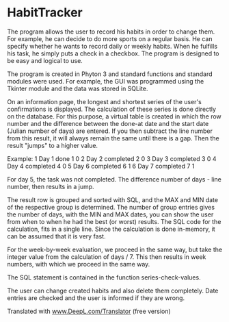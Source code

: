 # HabitTracker
The program allows the user to record his habits in order to change them. For example, he can decide to do more sports on a regular basis. He can specify whether he wants to record daily or weekly habits. When he fulfills his task, he simply puts a check in a checkbox. The program is designed to be easy and logical to use.

The program is created in Phyton 3 and standard functions and standard modules were used. For example, the GUI was programmed using the Tkinter module and the data was stored in SQLite. 

On an information page, the longest and shortest series of the user's confirmations is displayed. The calculation of these series is done directly on the database. For this purpose, a virtual table is created in which the row number and the difference between the done-at date and the start date (Julian number of days) are entered. If you then subtract the line number from this result, it will always remain the same until there is a gap. Then the result "jumps" to a higher value. 

Example:
1 Day 1 done 1 0 
2 Day 2 completed 2 0
3 Day 3 completed 3 0
4 Day 4 completed 4 0
5 Day 6 completed 6 1
6 Day 7 completed 7 1

For day 5, the task was not completed. The difference number of days - line number, then results in a jump.

The result row is grouped and sorted with SQL, and the MAX and MIN date of the respective group is determined. The number of group entries gives the number of days, with the MIN and MAX dates, you can show the user from when to when he had the best (or worst) results. The SQL code for the calculation, fits in a single line. Since the calculation is done in-memory, it can be assumed that it is very fast.

For the week-by-week evaluation, we proceed in the same way, but take the integer value from the calculation of days / 7. This then results in week numbers, with which we proceed in the same way.

The SQL statement is contained in the function series-check-values.

The user can change created habits and also delete them completely. Date entries are checked and the user is informed if they are wrong.

Translated with www.DeepL.com/Translator (free version)

